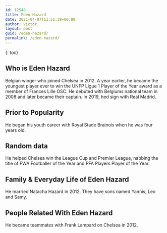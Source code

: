 ```yaml
---
id: 12548
title: Eden Hazard
date: 2021-04-07T11:51:38+00:00
author: victor
layout: post
guid: /eden-hazard/
permalink: /eden-hazard/
---
```



{: toc}


## Who is Eden Hazard



Belgian winger who joined Chelsea in 2012. A year earlier, he became the youngest player ever to win the UNFP Ligue 1 Player of the Year award as a member of Frances Lille OSC. He debuted with Belgiums national team in 2008 and later became their captain. In 2019, hed sign with Real Madrid.

                
                
                
## Prior to Popularity



He began his youth career with Royal Stade Brainois when he was four years old. 

                
                
                
## Random data



He helped Chelsea win the League Cup and Premier League, nabbing the title of FWA Footballer of the Year and PFA Players Player of the Year.

                
                
                
## Family & Everyday Life of Eden Hazard



He married Natacha Hazard in 2012. They have sons named Yannis, Leo and Samy.

                
                
                
## People Related With Eden Hazard



He became teammates with Frank Lampard on Chelsea in 2012.

                
              
            
          
          
          